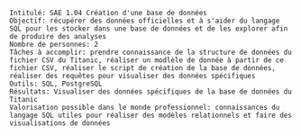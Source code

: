
    Intitulé: SAE 1.04 Création d'une base de données
    Objectif: récupérer des données officielles et à s'aider du langage SQL pour les stocker dans une base de données et de les explorer afin de produire des analyses
    Nombre de personnes: 2
    Tâches à accomplir: prendre connaissance de la structure de données du fichier CSV du Titanic, réaliser un modlèle de donnée à partir de ce fichier CSV, réaliser le script de création de la base de données, réaliser des requêtes pour visualiser des données spécifiques
    Outils: SQL, PostgreSQL
    Résultats: Visualiser des données spécifiques de la base de données du Titanic
    Valorisation possible dans le monde professionnel: connaissances du langage SQL utiles pour réaliser des modèles relationnels et faire des visualisations de données
